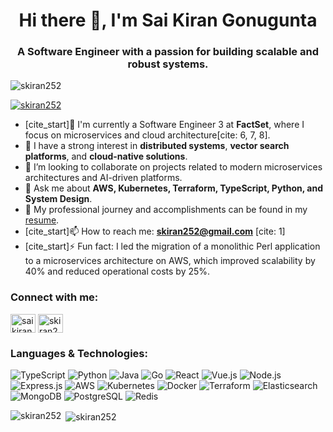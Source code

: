 <h1 align="center">Hi there 👋, I'm Sai Kiran Gonugunta</h1>
<h3 align="center">A Software Engineer with a passion for building scalable and robust systems.</h3>

<p align="left"> <img src="https://komarev.com/ghpvc/?username=skiran252&label=Profile%20views&color=0e75b6&style=flat" alt="skiran252" /> </p>

<p align="left"> <a href="https://github.com/ryo-ma/github-profile-trophy"><img src="https://github-profile-trophy.vercel.app/?username=skiran252" alt="skiran252" /></a> </p>

- [cite_start]🔭 I'm currently a Software Engineer 3 at **FactSet**, where I focus on microservices and cloud architecture[cite: 6, 7, 8].
- 🌱 I have a strong interest in **distributed systems**, **vector search platforms**, and **cloud-native solutions**.
- 👯 I’m looking to collaborate on projects related to modern microservices architectures and AI-driven platforms.
- 💬 Ask me about **AWS, Kubernetes, Terraform, TypeScript, Python, and System Design**.
- 📄 My professional journey and accomplishments can be found in my [resume](https://github.com/skiran252/skiran252/blob/main/saikiran_gonugunta_resume_3YOE%20(4).pdf).
- [cite_start]📫 How to reach me: **skiran252@gmail.com** [cite: 1]
- [cite_start]⚡ Fun fact: I led the migration of a monolithic Perl application to a microservices architecture on AWS, which improved scalability by 40% and reduced operational costs by 25%.

<h3 align="left">Connect with me:</h3>
<p align="left">
<a href="https://linkedin.com/in/saikiran-gonugunta" target="blank"><img align="center" src="https://cdn.jsdelivr.net/npm/simple-icons@3.0.1/icons/linkedin.svg" alt="saikiran-gonugunta" height="30" width="40" /></a>
<a href="https://leetcode.com/u/skiran252/" target="blank"><img align="center" src="https://cdn.jsdelivr.net/npm/simple-icons@3.0.1/icons/leetcode.svg" alt="skiran252" height="30" width="40" /></a>
</p>

<h3 align="left">Languages & Technologies:</h3>
<p align="left">
<img src="https://img.shields.io/badge/TypeScript-3178C6?style=for-the-badge&logo=typescript&logoColor=white" alt="TypeScript" />
<img src="https://img.shields.io/badge/Python-3776AB?style=for-the-badge&logo=python&logoColor=white" alt="Python" />
<img src="https://img.shields.io/badge/Java-007396?style=for-the-badge&logo=java&logoColor=white" alt="Java" />
<img src="https://img.shields.io/badge/Go-00ADD8?style=for-the-badge&logo=go&logoColor=white" alt="Go" />
<img src="https://img.shields.io/badge/React-61DAFB?style=for-the-badge&logo=react&logoColor=black" alt="React" />
<img src="https://img.shields.io/badge/Vue.js-4FC08D?style=for-the-badge&logo=vue.js&logoColor=white" alt="Vue.js" />
<img src="https://img.shields.io/badge/Node.js-339933?style=for-the-badge&logo=node.js&logoColor=white" alt="Node.js" />
<img src="https://img.shields.io/badge/Express.js-000000?style=for-the-badge&logo=express&logoColor=white" alt="Express.js" />
<img src="https://img.shields.io/badge/AWS-232F3E?style=for-the-badge&logo=amazon-aws&logoColor=white" alt="AWS" />
<img src="https://img.shields.io/badge/Kubernetes-326CE5?style=for-the-badge&logo=kubernetes&logoColor=white" alt="Kubernetes" />
<img src="https://img.shields.io/badge/Docker-2496ED?style=for-the-badge&logo=docker&logoColor=white" alt="Docker" />
<img src="https://img.shields.io/badge/Terraform-7B42BC?style=for-the-badge&logo=terraform&logoColor=white" alt="Terraform" />
<img src="https://img.shields.io/badge/Elasticsearch-005571?style=for-the-badge&logo=elasticsearch&logoColor=white" alt="Elasticsearch" />
<img src="https://img.shields.io/badge/MongoDB-47A248?style=for-the-badge&logo=mongodb&logoColor=white" alt="MongoDB" />
<img src="https://img.shields.io/badge/PostgreSQL-336791?style=for-the-badge&logo=postgresql&logoColor=white" alt="PostgreSQL" />
<img src="https://img.shields.io/badge/Redis-DC382D?style=for-the-badge&logo=redis&logoColor=white" alt="Redis" />
</p>

<p><img align="left" src="https://github-readme-stats.vercel.app/api/top-langs?username=skiran252&show_icons=true&locale=en&layout=compact" alt="skiran252" /></p>

<p>&nbsp;<img align="center" src="https://github-readme-stats.vercel.app/api?username=skiran252&show_icons=true&locale=en" alt="skiran252" /></p>
